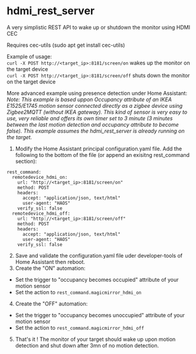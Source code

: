 # hdmi_rest_server
A very simplistic REST API to wake up or shutdown the monitor using HDMI CEC


Requires cec-utils (sudo apt get install cec-utils)


Example of usage:\
`curl -X POST http://<target_ip>:8181/screen/on` wakes up the monitor on the target device\
`curl -X POST http://<target_ip>:8181/screen/off` shuts down the monitor on the target device


More advanced example using presence detection under Home Assistant:\
*Note: This example is based uppon Occupancy attribute of an IKEA E1525/E1745 motion sensor connected directly as a zigbee device using Zigbee2MQTT (without IKEA gateway). This kind of sensor is very easy to use, very reliable and offers its own timer set to 3 minute (3 minutes between the last motion detection and occupancy attribute to become false). This example assumes the hdmi_rest_server is already running on the target.*
1. Modify the Home Assistant principal configuration.yaml file. Add the following to the bottom of the file (or append an exisitng rest_command section):
```
rest_command:
  remotedevice_hdmi_on:
    url: "http://<target_ip>:8181/screen/on"
    method: POST
    headers:
      accept: "application/json, text/html"
      user-agent: "HAOS"
    verify_ssl: false
  remotedevice_hdmi_off:
    url: "http://<target_ip>:8181/screen/off"
    method: POST
    headers:
      accept: "application/json, text/html"
      user-agent: "HAOS"
    verify_ssl: false
```
2. Save and validate the configuration.yaml file uder developer-tools of Home Assistant then reboot.
3. Create the "ON" automation:
- Set the trigger to "occupancy becomes occupied" attribute of your motion sensor
- Set the action to `rest_command.magicmirror_hdmi_on`
4. Create the "OFF" automation:
- Set the trigger to "occupancy becomes unoccupied" attribute of your motion sensor
- Set the action to `rest_command.magicmirror_hdmi_off`
5. That's it ! The monitor of your target should wake up upon motion detection and shut down after 3mn of no motion detection.